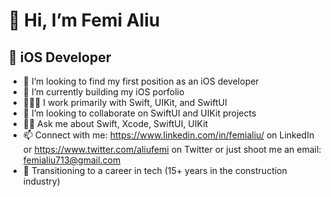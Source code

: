 # 👋 Hi, I’m Femi Aliu
## 📱 iOS Developer
- 🔎 I’m looking to find my first position as an iOS developer
- 🌱 I’m currently building my iOS porfolio
- 👨🏽‍💻 I work primarily with Swift, UIKit, and SwiftUI
- 💞️ I’m looking to collaborate on SwiftUI and UIKit projects
- ✋🏽 Ask me about Swift, Xcode, SwiftUI, UIKit
- 📫 Connect with me: https://www.linkedin.com/in/femialiu/ on LinkedIn or https://www.twitter.com/aliufemi on Twitter or just shoot me an email: <femialiu713@gmail.com> 
- 🚅 Transitioning to a career in tech (15+ years in the construction industry)
<!--
**graygoos/graygoos** is a ✨ _special_ ✨ repository because its `README.md` (this file) appears on your GitHub profile.

Here are some ideas to get you started:

- 🔭 I’m currently working on ...
- 🌱 I’m currently learning ...
- 👯 I’m looking to collaborate on ...
- 🤔 I’m looking for help with ...
- 💬 Ask me about ...
- 📫 How to reach me: ...
- 😄 Pronouns: ...
- ⚡ Fun fact: ...
-->
